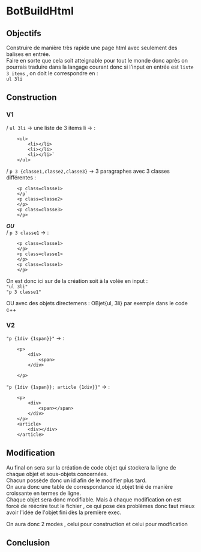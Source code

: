 # BotBuildHtml

## Objectifs 
Construire de manière très rapide une page html avec seulement des balises en entrée.  
Faire en sorte que cela soit atteignable pour tout le monde donc après on pourrais  traduire dans la langage courant donc si l'input en entrée est `liste 3 items` , on doit le correspondre en :   
`ul 3li`

## Construction 

### V1 

/ `ul 3li` -> une liste de 3 items li -> :  

		<ul> 
  			<li></li>   
			<li></li>   
			<li></li>`   
		</ul>


/ `p 3 {classe1,classe2,classe3}` -> 3 paragraphes avec 3 classes différentes :   

		<p class=classe1>  
		</p`  
		<p class=classe2>  
		</p>  
		<p class=classe3>  
		</p> 


**_OU_**  
/ `p 3 classe1` -> : 

		<p class=classe1> 
		</p>  
		<p class=classe1>  
		</p>  
		<p class=classe1>  
		</p>  

On est donc ici sur de la création soit à la volée en input :   
`"ul 3li"`  
`"p 3 classe1"`  

OU avec des objets directemens :
OBjet{ul, 3li} par exemple dans le code c++


### V2 
`"p {1div {1span}}"` -> : 

		<p>
			<div>
				<span>
			</div>

		</p>

`"p {1div {1span}}; article {1div}}"` -> :

		<p>
			<div>
				<span></span>
			</div>
		</p>
		<article>
			<div></div>
		</article>


## Modification 
Au final on sera sur la création de code objet qui stockera la ligne de chaque objet et sous-objets concernées.  
Chacun possède donc un id afin de le modifier plus tard.  
On aura donc une table de correspondance id,objet trié de manière croissante en termes de ligne.  
Chaque objet sera donc modifiable. Mais à chaque modification on est forcé de réécrire tout  le fichier , ce qui pose des problèmes donc faut mieux avoir l'idée de l'objet fini dès la première exec.

On aura donc 2 modes , celui pour construction et celui pour modfication 


## Conclusion 



